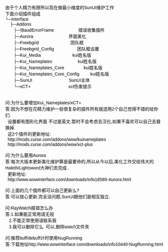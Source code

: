<div style="color:#000; font-size: 14px;font-family: arial;">由于个人精力有限所以现在做最小维度的SunUI维护工作<br>下面介绍插件组成<br>└─Interface<br>&nbsp;&nbsp;&nbsp; ├─Addons<br>&nbsp;&nbsp;&nbsp;&nbsp;&nbsp;&nbsp; ├─!BaudErrorFrame&nbsp;&nbsp;&nbsp;&nbsp;&nbsp;&nbsp;&nbsp;&nbsp;&nbsp;&nbsp;&nbsp;&nbsp;&nbsp;&nbsp;&nbsp;&nbsp;&nbsp;&nbsp;&nbsp; 错误收集插件<br>&nbsp;&nbsp;&nbsp;&nbsp;&nbsp;&nbsp; ├─Aurora&nbsp;&nbsp;&nbsp;&nbsp;&nbsp;&nbsp;&nbsp;&nbsp;&nbsp;&nbsp;&nbsp;&nbsp;&nbsp;&nbsp;&nbsp;&nbsp;&nbsp;&nbsp;&nbsp;&nbsp;&nbsp;&nbsp;&nbsp;&nbsp;&nbsp;&nbsp;&nbsp;&nbsp; 界面美化<br>&nbsp;&nbsp;&nbsp;&nbsp;&nbsp;&nbsp; ├─Freebgrid&nbsp;&nbsp;&nbsp;&nbsp;&nbsp;&nbsp;&nbsp;&nbsp;&nbsp;&nbsp;&nbsp;&nbsp;&nbsp;&nbsp;&nbsp;&nbsp;&nbsp;&nbsp;&nbsp;&nbsp;&nbsp;&nbsp;&nbsp;&nbsp;&nbsp; 团队框<br>&nbsp;&nbsp;&nbsp;&nbsp;&nbsp;&nbsp; ├─Freebgrid_Config&nbsp;&nbsp;&nbsp;&nbsp;&nbsp;&nbsp;&nbsp;&nbsp;&nbsp;&nbsp;&nbsp;&nbsp;&nbsp;&nbsp;&nbsp;&nbsp;&nbsp;&nbsp; 团队框设置<br>&nbsp;&nbsp;&nbsp;&nbsp;&nbsp;&nbsp; ├─Kui_Media&nbsp;&nbsp;&nbsp;&nbsp;&nbsp;&nbsp;&nbsp;&nbsp;&nbsp;&nbsp;&nbsp;&nbsp;&nbsp;&nbsp;&nbsp;&nbsp;&nbsp;&nbsp;&nbsp;&nbsp;&nbsp;&nbsp;&nbsp;&nbsp;&nbsp; kui姓名版<br>&nbsp;&nbsp;&nbsp;&nbsp;&nbsp;&nbsp; ├─Kui_Nameplates&nbsp;&nbsp;&nbsp;&nbsp;&nbsp;&nbsp;&nbsp;&nbsp;&nbsp;&nbsp;&nbsp;&nbsp;&nbsp;&nbsp;&nbsp;&nbsp;&nbsp;&nbsp;&nbsp;&nbsp; kui姓名版<br>&nbsp;&nbsp;&nbsp;&nbsp;&nbsp;&nbsp; ├─Kui_Nameplates_Core&nbsp;&nbsp;&nbsp;&nbsp;&nbsp;&nbsp;&nbsp;&nbsp;&nbsp;&nbsp;&nbsp;&nbsp;&nbsp;&nbsp;&nbsp; kui姓名版<br>&nbsp;&nbsp;&nbsp;&nbsp;&nbsp;&nbsp; ├─Kui_Nameplates_Core_Config&nbsp;&nbsp;&nbsp;&nbsp;&nbsp;&nbsp;&nbsp;&nbsp; kui姓名版<br>&nbsp;&nbsp;&nbsp;&nbsp;&nbsp;&nbsp; ├─SunUI&nbsp;&nbsp;&nbsp;&nbsp;&nbsp;&nbsp;&nbsp;&nbsp;&nbsp;&nbsp;&nbsp;&nbsp;&nbsp;&nbsp;&nbsp;&nbsp;&nbsp;&nbsp;&nbsp;&nbsp;&nbsp;&nbsp;&nbsp;&nbsp;&nbsp;&nbsp;&nbsp;&nbsp;&nbsp; SunUI主体<br>&nbsp;&nbsp;&nbsp;&nbsp;&nbsp;&nbsp; └─xCT+&nbsp;&nbsp;&nbsp;&nbsp;&nbsp;&nbsp;&nbsp;&nbsp;&nbsp;&nbsp;&nbsp;&nbsp;&nbsp;&nbsp;&nbsp;&nbsp;&nbsp;&nbsp;&nbsp;&nbsp;&nbsp;&nbsp;&nbsp;&nbsp;&nbsp;&nbsp;&nbsp;&nbsp;&nbsp;&nbsp; xct伤害提示<br><br><br>问:为什么要增加Kui_Nameplates/xCT+<br>答:因为不想在花精力维护一些很复杂的插件所有就选用2个自己觉得不错的给你们.<br>&nbsp; 设置都有图形化界面 不过是英文,暂时不会考虑去汉化,如果不喜欢可以自己去替换掉.<br>&nbsp; 这2个插件的更新地址:<br>&nbsp; http://mods.curse.com/addons/wow/kuinameplates<br>&nbsp; http://mods.curse.com/addons/wow/xct-plus<br>&nbsp; <br>问:为什么要用Aurora<br>答:每次大版本更新美化维护算是最要命的,所以从今以后,美化工作交给伟大的Haleth/Lightsword大神们去完成..<br>&nbsp; 更新地址:<br>&nbsp; http://www.wowinterface.com/downloads/info18589-Aurora.html<br><br>问:上面的几个插件都可以自己更新么?<br>答:可以放心更新,完全没问题,SunUI跟他们是相互独立.<br><br>问:RayWatch报错怎么办<br>答:1.如果能正常用请无视<br>&nbsp;&nbsp; 2.不能正常使用请联系我<br>&nbsp;&nbsp; 3.我可以删除它么. 可以,删除watch文件夹<br>&nbsp; &nbsp;<br>问:推荐buff/debuff计时使用NugRunning<br>答:下载地址http://www.wowinterface.com/downloads/info10440-NugRunning.html<div><br></div><div><br></div></div><!-- jy5ContentSuffix --><tbdiv id="playerControlBtn"></tbdiv><tbdiv id="leftFullStackButton"></tbdiv><tbdiv id="rightFullStackButton"></tbdiv>